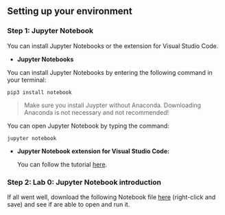 ## Setting up your environment


### Step 1: Jupyter Notebook
You can install Jupyter Notebooks or the extension for Visual Studio Code.

- **Jupyter Notebooks**

You can install Jupyter Notebooks by entering the following command in your terminal:

`pip3 install notebook`

> Make sure you install Juypter without Anaconda. Downloading Anaconda is not necessary and not recommended!

You can open Jupyter Notebook by typing the command:
 
`jupyter notebook`

- **Jupyter Notebook extension for Visual Studio Code:**

  You can follow the tutorial [here](https://code.visualstudio.com/docs/datascience/jupyter-notebooks).



### Step 2: Lab 0: Jupyter Notebook introduction
If all went well, download the following Notebook file [here](https://raw.githubusercontent.com/minprog/project/2022/data-science/2%20labs/installation.ipynb) (right-click and save) and see if are able to open and run it.